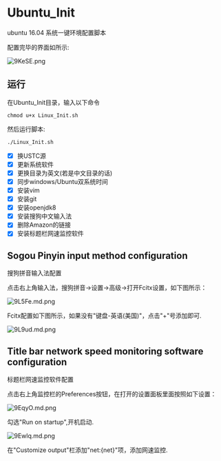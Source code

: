 # Ubuntu_Init
ubuntu 16.04 系统一键环境配置脚本

配置完毕的界面如所示:

![9KeSE.png](https://s1.ax2x.com/2017/10/14/9KeSE.png)

## 运行

在Ubuntu_Init目录，输入以下命令

`chmod u+x Linux_Init.sh`

然后运行脚本:

`./Linux_Init.sh`

- [x] 换USTC源
- [x] 更新系统软件
- [x] 更换目录为英文(若是中文目录的话)
- [x] 同步windows/Ubuntu双系统时间
- [x] 安装vim
- [x] 安装git
- [x] 安装openjdk8
- [x] 安装搜狗中文输入法
- [x] 删除Amazon的链接
- [x] 安装标题栏网速监控软件

## Sogou Pinyin input method configuration

搜狗拼音输入法配置

点击右上角输入法，搜狗拼音->设置->高级->打开Fcitx设置，如下图所示：

![9L5Fe.md.png](https://s1.ax2x.com/2017/10/13/9L5Fe.md.png)

Fcitx配置如下图所示，如果没有"键盘-英语(美国)"，点击"+"号添加即可.

![9L9ud.md.png](https://s1.ax2x.com/2017/10/13/9L9ud.md.png)


## Title bar network speed monitoring software configuration

标题栏网速监控软件配置

点击右上角监控栏的Preferences按钮，在打开的设置面板里面按照如下设置：

![9EqyO.md.png](https://s1.ax2x.com/2017/10/13/9EqyO.md.png)

勾选"Run on startup",开机启动.

![9Ewlq.md.png](https://s1.ax2x.com/2017/10/13/9Ewlq.md.png)

在"Customize output"栏添加"net:{net}"项，添加网速监控.

